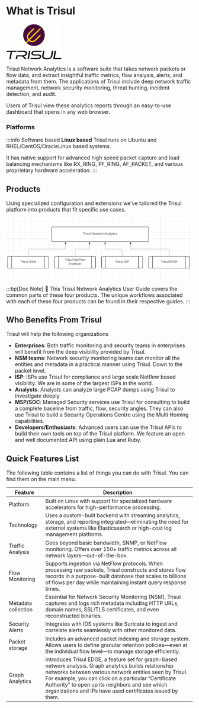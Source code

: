 # What is Trisul


![Trisul Logo](image/logo.png)



Trisul Network Analytics is a software suite that takes network packets or flow data, and extract insightful traffic metrics, flow analysis, alerts, and metadata from them.
The applications of Trisul include deep network traffic management, network security monitoring, threat hunting, incident detection, and audit.


Users of Trisul view these analytics reports through an easy-to-use dashboard that opens in any web browser.


### Platforms


:::info  Software based 
**Linux based** Trisul runs on Ubuntu and RHEL/CentOS/OracleLinux based systems. 

It has native support for advanced high speed packet capture and load balancing mechanisms like RX_RING, PF_RING, AF_PACKET, and various proprietary hardware acceleration.
:::


## Products

Using specialized configuration and extensions we've tailored the Trisul platform into products that fit specific use cases. 

![Products](image/platform-products.png)

:::tip[Doc Note]
:memo:  This Trisul Network Analytics User Guide covers the common parts of these four products. The unique workflows associated with each of these four products can be found in their respective guides.
:::


## Who Benefits From Trisul

Trisul will help the following organizations

- **Enterprises**: Both traffic monitoring and security teams in
  enterprises will benefit from the deep visibility provided by Trisul.
- **NSM teams**: Network security monitoring teams can monitor all the entities and metadata in a practical manner using Trisul. Down to
  the packet level.
- **ISP**: ISPs use Trisul for compliance and large scale Netflow based
  visibility. We are in some of the largest ISPs in the world.
- **Analysts**: Analysts can analyze large PCAP dumps using Trisul to
  investigate deeply
- **MSP/SOC**: Managed Security services use Trisul for consulting to
  build a complete baseline from traffic, flow, security angles. They
  can also use Trisul to build a Security Operations Centre using the
  Multi Homing capabilities.
- **Developers/Enthusiasts**: Advanced users can use the Trisul APIs to
  build their own tools on top of the Trisul platform. We feature an
  open and well documented API using plain Lua and Ruby.


## Quick Features List

The following table contains a list of things you can do with Trisul. You can find them on the main menu. 

| Feature               | Description    |
| --------------------- | ----------|
| Platform              | Built on Linux with support for specialized hardware accelerators for high-performance processing.   |
| Technology            | Uses a custom-built backend with streaming analytics, storage, and reporting integrated—eliminating the need for external systems like Elasticsearch or high-cost log management platforms.  |
| Traffic Analysis      | Goes beyond basic bandwidth, SNMP, or NetFlow monitoring. Offers over 150+ traffic metrics across all network layers—out-of-the-box.   |
| Flow Monitoring       | Supports ingestion via NetFlow protocols. When processing raw packets, Trisul constructs and stores flow records in a purpose-built database that scales to billions of flows per day while maintaining instant query response times.   |
| Metadata collection   | Essential for Network Security Monitoring (NSM), Trisul captures and logs rich metadata including HTTP URLs, domain names, SSL/TLS certificates, and even reconstructed binaries. |
| Security Alerts       | Integrates with IDS systems like Suricata to ingest and correlate alerts seamlessly with other monitored data.    |
| Packet storage        | Includes an advanced packet indexing and storage system. Allows users to define granular retention policies—even at the individual flow level—to manage storage efficiently.   |
| Graph Analytics | Introduces Trisul EDGE, a feature set for graph-based network analysis. Graph analytics builds relationship networks between various network entities seen by Trisul. For example, you can click on a particular “Certificate Authority” to open up its neighbors and see which organizations and IPs have used certificates issued by them. |

